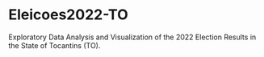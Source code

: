 # Eleicoes2022-TO
Exploratory Data Analysis and Visualization of the 2022 Election Results in the State of Tocantins (TO).

